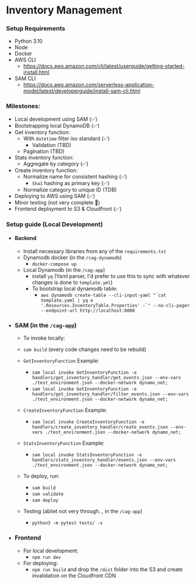 # Inventory Management

### Setup Requirements
  - Python 3.10
  - Node
  - Docker
  - AWS CLI
    - https://docs.aws.amazon.com/cli/latest/userguide/getting-started-install.html
  - SAM CLI
    - https://docs.aws.amazon.com/serverless-application-model/latest/developerguide/install-sam-cli.html

### Milestones:
- Local development using SAM (✅)
- Bootstrapping local DynamoDB (✅)
- Get inventory function:
	- With `datetime` filter iso standard (✅)
		- Validation (TBD)
	- Pagination (TBD)
-  Stats inventory function:
	- Aggregate by category (✅)
-  Create inventory function:
	- Normalize name for consistent hashing (✅)
		- `Sha1` hashing as primary key (✅)
	- Normalize category to unique ID (TDB)
- Deploying to AWS using SAM (✅)
- Minor testing (not very complete 😬)
- Frontend deployment to S3 & Cloudfront (✅)


### Setup guide (Local Development)

- #### Backend
  - Install necessary libraries from any of the `requirements.txt`
  - Dynamodb docker (in the `/cag-dynamodb`)
    - `docker-compose up`
  - Local Dynamodb (in the `/cag-app`)
    - install `yq` (Yaml parser, I'd prefer to use this to sync with whatever changes is done to `template.yml`)
    - To bootstrap local dynamodb table:
      - ```aws dynamodb create-table --cli-input-yaml "`cat template.yaml | yq e '.Resources.InventoryTable.Properties' -`" --no-cli-pager --endpoint-url http://localhost:8000```
      
- ### SAM (in the `/cag-app`)
	- To invoke locally:
    - `sam build` (every code changes need to be rebuild)
    - `GetInventoryFunction` Example:
      - ```sam local invoke GetInventoryFunction -e handlers/get_inventory_handler/get_events.json --env-vars ./test_environment.json --docker-network dynamo_net;```
      - ```sam local invoke GetInventoryFunction -e handlers/get_inventory_handler/filter_events.json --env-vars ./test_environment.json --docker-network dynamo_net;```
    - `CreateInventoryFunction` Example:
      - ```sam local invoke CreateInventoryFunction -e handlers/create_inventory_handler/create_events.json --env-vars ./test_environment.json --docker-network dynamo_net;```
    - `StatsInventoryFunction` Example:
      - ```sam local invoke StatsInventoryFunction -e handlers/stats_inventory_handler/events.json --env-vars ./test_environment.json --docker-network dynamo_net;```
	- To deploy, run:
	  - `sam build`
	  - `sam validate`
	  - `sam deploy`

  - Testing (abliet not very through.., in the `/cag-app`)
    - `python3 -m pytest tests/ -v`

- ### Frontend
  - For local development:
    - `npm run dev`
  - For deploying:
    - `npm run build` and drop the `/dist` folder into the S3 and create invalidation on the Cloudfront CDN
